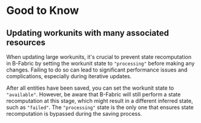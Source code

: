# Good to Know

## Updating workunits with many associated resources

When updating large workunits, it's crucial to prevent state recomputation in B-Fabric by setting the workunit state to `"processing"` before making any changes.
Failing to do so can lead to significant performance issues and complications, especially during iterative updates.

After all entities have been saved, you can set the workunit state to `"available"`.
However, be aware that B-Fabric will still perform a state recomputation at this stage, which might result in a different inferred state, such as `"failed"`.
The `"processing"` state is the only one that ensures state recomputation is bypassed during the saving process.
